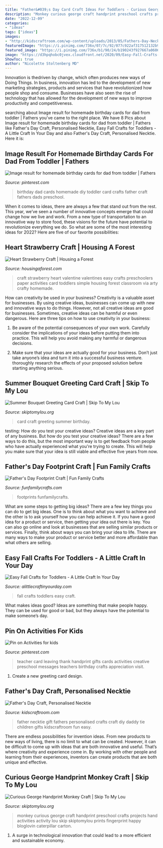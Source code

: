 ```yaml
---
title: "Father&#039;s Day Card Craft Ideas For Toddlers - Curious George Handprint Monkey Craft"
description: "Monkey curious george craft handprint preschool crafts projects hand activities activity lou skip skiptomylou prints fingerprint happy bloglovin caterpillar carton"
date: "2022-12-09"
categories:
- "ideas"
tags: ["ideas"]
images:
- "http://kidscraftroom.com/wp-content/uploads/2013/05/Fathers-Day-Necktie.jpg"
featuredImage: "https://i.pinimg.com/736x/07/7c/92/077c922af317512132b9cc05472621cc--birthday-cards-for-dad-homemade-birthday-cards.jpg"
featured_image: "https://i.pinimg.com/736x/b1/90/24/b190243f927667a06063db3710ece624--card-for-teacher-creative-ideas.jpg"
image: "https://d3hpqhobc0jvex.cloudfront.net/2020/09/Easy-Fall-Crafts-for-Toddlers-542x1024.png"
ShowToc: true
author: "Nicolette Stoltenberg MD"
---
```



Innovation is thedriven by change, which often produces new ways of Doing Things. In business, innovation has led to the development of new marketing strategies, products and services that have revolutionized how people shop and consume. Businesses have also seen the rise of technology that has allowed for the development of new ways to improve productivity and competitiveness.

	

		
searching about Image result for homemade birthday cards for dad from toddler | Fathers you've came to the right place. We have 8 Pics about Image result for homemade birthday cards for dad from toddler | Fathers like Father&#039;s Day Craft, Personalised Necktie, Easy Fall Crafts for Toddlers - A Little Craft In Your Day and also Father&#039;s Day Craft, Personalised Necktie. Here it is:
		
    
## Image Result For Homemade Birthday Cards For Dad From Toddler | Fathers

<img loading=lazy src="https://i.pinimg.com/736x/07/7c/92/077c922af317512132b9cc05472621cc--birthday-cards-for-dad-homemade-birthday-cards.jpg" onerror="this.onerror=null;this.src='https://tse3.mm.bing.net/th?id=OIP.R5Xf18BMNuHVI6EzdWK2LgHaJ6&amp;pid=15.1';" alt="Image result for homemade birthday cards for dad from toddler | Fathers">

_Source: pinterest.com_

>birthday dad cards homemade diy toddler card crafts father craft fathers dads preschool. 

	

When it comes to ideas, there are always a few that stand out from the rest. This year, we’ve seen a number of innovative concepts emerge that could change how we live and work. From a new type of transportation to an innovative way to store food, these visions for the future have potential to revolutionize everything we do. So what are some of the most interesting ideas for 2022? Here are five of our favorite possibilities:

    
## Heart Strawberry Craft | Housing A Forest

<img loading=lazy src="http://www.housingaforest.com/wp-content/uploads/2016/02/Heart-Strawberry-Craft-Valentines-Craft-for-Kids-5.jpg" onerror="this.onerror=null;this.src='https://tse2.mm.bing.net/th?id=OIP.S8P5A1cOO6a6Dn_8i9sYKwHaLH&amp;pid=15.1';" alt="Heart Strawberry Craft | Housing a Forest">

_Source: housingaforest.com_

>craft strawberry heart valentine valentines easy crafts preschoolers paper activities card toddlers simple housing forest classroom via arty crafty homemade. 

	

How can creativity be used in your business?
Creativity is a valuable asset for businesses. By using creative ideas, businesses can come up with new and innovative ways to do things. However, not all creative ideas are good for businesses. Sometimes, creative ideas can be harmful or even dangerous. Here are three tips on how to use creativity in your business: 
1) Be aware of the potential consequences of your own work. Carefully consider the implications of your ideas before putting them into practice. This will help you avoid making any harmful or dangerous decisions. 

2) Make sure that your ideas are actually good for your business. Don’t just take anyone’s idea and turn it into a successful business venture. thoroughly research the effects of your proposed solution before starting anything serious.

    
## Summer Bouquet Greeting Card Craft | Skip To My Lou

<img loading=lazy src="http://www.skiptomylou.org/wp-content/uploads/2014/08/Kids-birthday-card-craft-ideas-1.jpg" onerror="this.onerror=null;this.src='https://tse2.mm.bing.net/th?id=OIP.8zra5fBs8qwBDKjpht9NUQHaJ5&amp;pid=15.1';" alt="Summer Bouquet Greeting Card Craft | Skip To My Lou">

_Source: skiptomylou.org_

>card craft greeting summer birthday. 

	

testing: How do you test your creative ideas?
Creative ideas are a key part of any business. But how do you test your creative ideas? There are a few ways to do this, but the most important way is to get feedback from people who have actually experienced what you're trying to create. This will help you make sure that your idea is still viable and effective five years from now.

    
## Father&#039;s Day Footprint Craft | Fun Family Crafts

<img loading=lazy src="https://funfamilycrafts.com/wp-content/uploads/2015/05/FathersDayFootprints2.jpg" onerror="this.onerror=null;this.src='https://tse4.mm.bing.net/th?id=OIP.BGYVyOORgm-JOITmmpivRgHaI3&amp;pid=15.1';" alt="Father&#039;s Day Footprint Craft | Fun Family Crafts">

_Source: funfamilycrafts.com_

>footprints funfamilycrafts. 

	

What are some steps to getting big ideas?
There are a few key things you can do to get big ideas. One is to think about what you want to achieve and the other is to ask yourself how you can help achieve it. If you have a good idea for a product or service, then getting your idea out there is key. You can also go online and look at businesses that are selling similar products or services. Finally, think about ways you can bring your idea to life. There are many ways to make your product or service better and more affordable than what others are selling.

    
## Easy Fall Crafts For Toddlers - A Little Craft In Your Day

<img loading=lazy src="https://d3hpqhobc0jvex.cloudfront.net/2020/09/Easy-Fall-Crafts-for-Toddlers-542x1024.png" onerror="this.onerror=null;this.src='https://tse1.mm.bing.net/th?id=OIP.Hj_0ZVmlDjQpWhdvIeTgoQHaN_&amp;pid=15.1';" alt="Easy Fall Crafts for Toddlers - A Little Craft In Your Day">

_Source: alittlecraftinyourday.com_

>fall crafts toddlers easy craft. 

	

What makes ideas good?
Ideas are something that make people happy. They can be used for good or bad, but they always have the potential to make someone’s day.

    
## Pin On Activities For Kids

<img loading=lazy src="https://i.pinimg.com/736x/b1/90/24/b190243f927667a06063db3710ece624--card-for-teacher-creative-ideas.jpg" onerror="this.onerror=null;this.src='https://tse1.mm.bing.net/th?id=OIP.QuphVMnrL7rM-CZz0GeRDgHaJ3&amp;pid=15.1';" alt="Pin on Activities for kids">

_Source: pinterest.com_

>teacher card leaving thank handprint gifts cards activities creative preschool messages teachers birthday crafts appreciation visit. 

	

1. Create a new greeting card design.

    
## Father&#039;s Day Craft, Personalised Necktie

<img loading=lazy src="http://kidscraftroom.com/wp-content/uploads/2013/05/Fathers-Day-Necktie.jpg" onerror="this.onerror=null;this.src='https://tse1.mm.bing.net/th?id=OIP.6Ad0cPv7kPmYEhLFrx5wAQHaPX&amp;pid=15.1';" alt="Father&#039;s Day Craft, Personalised Necktie">

_Source: kidscraftroom.com_

>father necktie gift fathers personalised crafts craft diy daddy tie children gifts kidscraftroom fun easy. 

	

There are endless possibilities for invention ideas. From new products to new ways of living, there is no limit to what can be created. However, it can be difficult to come up with ideas that are both innovative and useful. That’s where creativity and experience come in. By working with other people and learning from their experiences, inventors can create products that are both unique and effective.

    
## Curious George Handprint Monkey Craft | Skip To My Lou

<img loading=lazy src="http://www.skiptomylou.org/wp-content/uploads/2016/04/curious-george-monkey-craft-1.jpg" onerror="this.onerror=null;this.src='https://tse1.mm.bing.net/th?id=OIP.uI69S1LhEiSoT4prBIOoSwHaIR&amp;pid=15.1';" alt="Curious George Handprint Monkey Craft | Skip To My Lou">

_Source: skiptomylou.org_

>monkey curious george craft handprint preschool crafts projects hand activities activity lou skip skiptomylou prints fingerprint happy bloglovin caterpillar carton. 

	

1. A surge in technological innovation that could lead to a more efficient and sustainable economy. 

